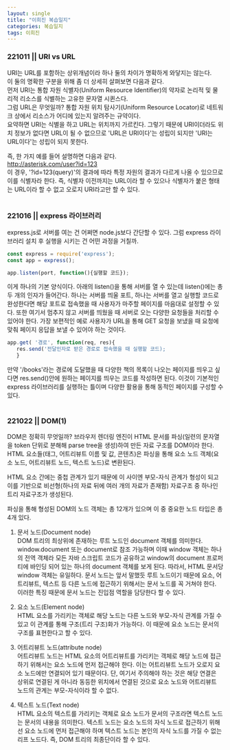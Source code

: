 ```yaml
---
layout: single
title: "이희진 복습일지"
categories: 복습일지
tags: 이희진
---
```


### 221011 || URI vs URL
URI는 URL를 포함하는 상위개념이라 하나 둘의 차이가 명확하게 와닿지는 않는다.  
이 둘의 명확한 구분을 위해 좀 더 상세히 살펴보면 다음과 같다.  
먼저 URI는 통합 자원 식별자(Uniform Resource Identifier)의 약자로 논리적 및 물리적 리소스를 식별하는 고유한 문자열 시퀸스다.  
그럼 URL은 무엇일까? 통합 자원 위치 탐사기(Uniform Resource Locator)로 네트워크 상에서 리소스가 어디에 있는지 알려주는 규약이다.  
요약하면 URI는 식별을 하고 URL는 위치까지 가르킨다. 그렇기 때문에 URI이더라도 위치 정보가 없다면 URL이 될 수 없으므로 'URL은 URI이다'는 성립이 되지만 'URI는 URL이다'는 성립이 되지 못한다.  

즉, 한 가지 예를 들어 설명하면 다음과 같다.  
http://asterisk.com/user?id=123  
이 경우, '?id=123(query)'의 결과에 따라 특정 자원의 결과가 다르게 나올 수 있으므로 이를 식별자라 한다. 즉, 식별자 이전까지는 URL이라 할 수 있으나 식별자가 붙은 형태는 URL이라 할 수 없고 오로지 URI라고만 할 수 있다.  
<br />

### 221016 || express 라이브러리
express.js로 서버를 여는 건 어쩌면 node.js보다 간단할 수 있다. 그럼 express 라이브러리 설치 후 실행을 시키는 건 어떤 과정을 거칠까.
```js
const express = require('express');
const app = express();

app.listen(port, function(){실행할 코드});
```   
이게 하나의 기본 양식이다. 아래의 listen()을 통해 서버를 열 수 있는데 listen()에는 총 두 개의 인자가 들어간다. 하나는 서버를 띄울 포트, 하나는 서버를 열고 실행할 코드로 완성한다면 해당 포트로 접속했을 때 사용자가 마주할 페이지를 마음대로 설정할 수 있다. 또한 여기서 멈추지 않고 서버를 띄웠을 때 서버로 오는 다양한 요청들을 처리할 수 있어야 한다. 가장 보편적인 예로 사용자가 URL을 통해 GET 요청을 보냈을 때 요청에 맞춰 페이지 응답을 보낼 수 있어야 하는 것이다.  
```js
app.get( '경로', function(req, res){
   res.send('전달인자로 받은 경로로 접속했을 때 실행할 코드);
   }
```
만약 '/books'라는 경로에 도달했을 때 다양한 책의 목록이 나오는 페이지를 띄우고 싶다면 res.send()안에 원하는 페이지를 띄우는 코드를 작성하면 된다. 이것이 기본적인 express 라이브러리를 실행하는 틀이며 다양한 활용을 통해 동적인 페이지를 구성할 수 있다.  
<br />

### 221022 || DOM(1)
DOM은 정확히 무엇일까? 브라우저 렌더링 엔진이 HTML 문서를 파싱(일련의 문자열을 token 단위로 분해해 parse tree을 생성)하여 만든 자료 구조를 DOM이라 한다. HTML 요소들(태그, 어트리뷰트 이름 및 값, 콘텐츠)은 파싱을 통해 요소 노드 객체(요소 노드, 어트리뷰트 노드, 텍스트 노드)로 변환된다.

HTML 요소 간에는 중첩 관계가 있기 때문에 이 사이엔 부모-자식 관계가 형성이 되고 이를 기반으로 비선형(하나의 자료 뒤에 여러 개의 자료가 존재함) 자료구조 중 하나인 트리 자료구조가 생성된다.

파싱을 통해 형성된 DOM의 노드 객체는 총 12개가 있으며 이 중 중요한 노드 타입은 총 4개 있다.

1. 문서 노드(Document node)  
DOM 트리의 최상위에 존재하는 루트 노드인 document 객체를 의미한다. window.document 또는 document로 참조 가능하며 이때 window 객체는 하나의 전역 객체라 모든 자바 스크립트 코드가 공유하고 window의 document 프로퍼티에 바인딩 되어 있는 하나의 document 객체를 보게 된다. 따라서, HTML 문서당 window 객체는 유일하다. 문서 노드는 앞서 말했듯 루트 노드이기 때문에 요소, 어트리뷰트, 텍스트 등 다른 노드에 접근하기 위해서는 문서 노드를 꼭 거쳐야 한다. 이러한 특징 때문에 문서 노드는 진입점 역할을 담당한다 할 수 있다. 

2. 요소 노드(Element node)  
HTML 요소를 가리키는 객체로 해당 노드는 다른 노드와 부모-자식 관계를 가질 수 있고 이 관계를 통해 구조(트리 구조)화가 가능하다. 이 때문에 요소 노드는 문서의 구조를 표현한다고 할 수 있다. 

3. 어트리뷰트 노드(attribute node)  
어트리뷰트 노드는 HTML 요소의 어트리뷰트를 가리키는 객체로 해당 노드에 접근하기 위해서는 요소 노드에 먼저 접근해야 한다. 이는 어트리뷰트 노드가 오로지 요소 노드에만 연결되어 있기 때문이다. 단, 여기서 주의해야 하는 것은 해당 연결은 상위로 연결된 게 아니라 동등한 위치에서 연결된 것으로 요소 노드와 어트리뷰트 노드의 관계는 부모-자식이라 할 수 없다.  

4. 텍스트 노드(Text node)  
HTML 요소의 텍스트를 가리키는 객체로 요소 노드가 문서의 구조라면 텍스트 노드는 문서의 내용을 의미한다. 텍스트 노드는 요소 노드의 자식 노드로 접근하기 위해선 요소 노드에 먼저 접근해야 하며 텍스트 노드는 본인의 자식 노드를 가질 수 없는 리프 노드다. 즉, DOM 트리의 최종단이라 할 수 있다.  
<br />

